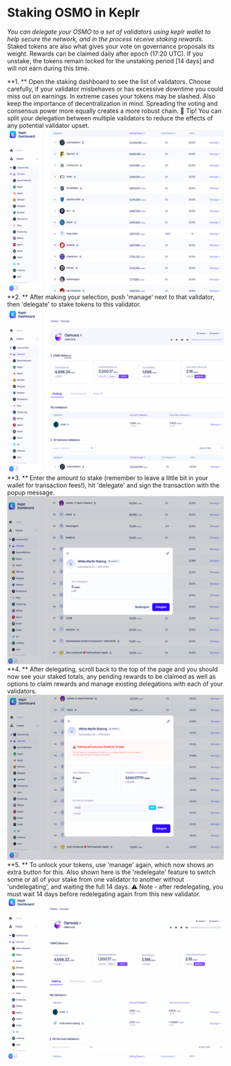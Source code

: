 # Staking OSMO in Keplr

*You can delegate your OSMO to a set of validators using keplr wallet to help secure the network, and in the process receive staking rewards.*
<br>
Staked tokens are also what gives your vote on governance proposals its weight. Rewards can be claimed daily after epoch (17:20 UTC). If you unstake, the tokens remain locked for the unstaking period [14 days] and will not earn during this time.
<br>

**1. **
Open the staking dashboard to see the list of validators. Choose carefully, if your validator misbehaves or has excessive downtime you could miss out on earnings. In extreme cases your tokens may be slashed.
Also keep the importance of decentralization in mind. Spreading the voting and consensus power more equally creates a more robust chain.
‍
🧪 Tip! You can split your delegation between multiple validators to reduce the effects of any potential validator upset.
![](https://github.com/osmo-support-lab/guides-and-info/blob/main/guide-images/staking/1.png?raw=true)
<br>
**2. **
After making your selection, push 'manage' next to that validator, then 'delegate' to stake tokens to this validator.
![](https://github.com/osmo-support-lab/guides-and-info/blob/main/guide-images/staking/2.png?raw=true)
<br>
**3. **
Enter the amount to stake (remember to leave a little bit in your wallet for transaction fees!), hit 'delegate' and sign the transaction with the popup message.
![](https://github.com/osmo-support-lab/guides-and-info/blob/main/guide-images/staking/3.png?raw=true)
<br>
**4. **
After delegating, scroll back to the top of the page and you should now see your staked totals, any pending rewards to be claimed as well as options to claim rewards and manage existing delegations with each of your validators.
![](https://github.com/osmo-support-lab/guides-and-info/blob/main/guide-images/staking/4.png?raw=true)
<br>
**5. **
To unlock your tokens, use 'manage' again, which now shows an extra button for this. Also shown here is the 'redelegate' feature to switch some or all of your stake from one validator to another without 'undelegating', and waiting the full 14 days.
⚠️ Note - after redelegating, you must wait 14 days before redelegating again from this new validator.
![](https://github.com/osmo-support-lab/guides-and-info/blob/main/guide-images/staking/5.png?raw=true)
<br>
